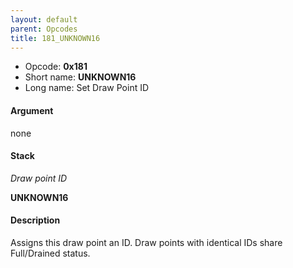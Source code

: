```yaml
---
layout: default
parent: Opcodes
title: 181_UNKNOWN16
---
```


-   Opcode: **0x181**
-   Short name: **UNKNOWN16**
-   Long name: Set Draw Point ID

#### Argument

none

#### Stack

  
*Draw point ID*

**UNKNOWN16**

#### Description

Assigns this draw point an ID. Draw points with identical IDs share Full/Drained status.
